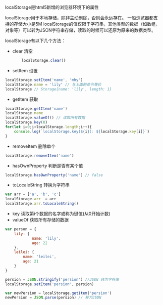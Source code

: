 
localStorage是html5新增的浏览器环境下的属性

localStorage用于本地存储，除非主动删除，否则会永远存在。
一般浏览器都支持的存储大小是5M
localStorage的值仅限于字符串，其他类型的数据（如数组，对象等）可以转为JSON字符串存储，读取的时候可以还原为原来的数据类型。



localStorage有以下几个方法：
* clear 清空
	```js
		localStorage.clear()
	```
* setItem  设置
```js
localStorage.setItem('name', 'mhy')
localStorage.name = 'lily' // 与上面的命令等价
localStorage // Storage{name: 'lily', length: 1}
```
* getItem 获取
```js
localStorage.getItem('name')
localStorage.name
localStorage.valueOf() // 读取所有数据
localStorage.key(0)
for(let i=0;i<localStorage.length;i++){
	console.log(`localStorage.key(${i}): ${localStorage.key[i]}`)
}
```
* removeItem 删除单个
```js
localStorage.removeItem('name')
```
* hasOwnProperty 判断是否有某个值
```js
localStorage.hasOwnProperty('name') // false
```
* toLocaleString 转换为字符串
```js
var arr = ['a', 'b', 'c']
localStorage.arr  = arr 
localStorage.arr.toLocaleString()
```
* key 读取第i个数据的名字或称为键值(从0开始计数)
* valueOf 获取所有存储的数据

```js
var person = {
	lily: {
			name: 'lily',
			age: 22
	},
	leilei: {
		name: 'leilei',
		age: 21
	}
}

persion = JSON.stringify('persion') //JSON 转为字符串
localStorage.setItem('persion', persion)

var newPersion = localStorage.getItem('persion')
newPersion = JSON.parse(persion) // 转为JSON
```




